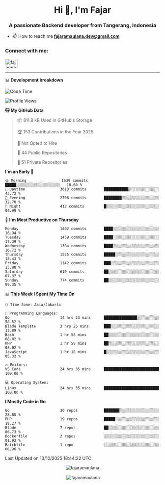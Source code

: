<h1 align="center">Hi 👋, I'm Fajar</h1>
<h3 align="center">A passionate Backend developer from Tangerang, Indonesia</h3>

<!-- <p align="left"> <img src="https://komarev.com/ghpvc/?username=fajaramaulana&label=Profile%20views&color=0e75b6&style=flat" alt="fajaramaulana" /> </p> -->

- 📫 How to reach me **fajaramaulana.dev@gmail.com**

<h3 align="left">Connect with me:</h3>
<p align="left">
<a href="https://linkedin.com/in/fajar-agus-maulana-73533a180/" target="blank"><img align="center" src="https://raw.githubusercontent.com/rahuldkjain/github-profile-readme-generator/master/src/images/icons/Social/linked-in-alt.svg" alt="fajaramaulana" height="30" width="40" /></a>
</p>

-------

📊 **Development breakdown**
<!--START_SECTION:waka-->
![Code Time](http://img.shields.io/badge/Code%20Time-3%2C465%20hrs%2011%20mins-blue)

![Profile Views](http://img.shields.io/badge/Profile%20Views-2-blue)

**🐱 My GitHub Data** 

> 📦 811.8 kB Used in GitHub's Storage 
 > 
> 🏆 153 Contributions in the Year 2025
 > 
> 🚫 Not Opted to Hire
 > 
> 📜 44 Public Repositories 
 > 
> 🔑 51 Private Repositories 
 > 
**I'm an Early 🐤** 

```text
🌞 Morning                1539 commits        █████░░░░░░░░░░░░░░░░░░░░   18.60 % 
🌆 Daytime                3618 commits        ███████████░░░░░░░░░░░░░░   43.72 % 
🌃 Evening                2706 commits        ████████░░░░░░░░░░░░░░░░░   32.70 % 
🌙 Night                  413 commits         █░░░░░░░░░░░░░░░░░░░░░░░░   04.99 % 
```
📅 **I'm Most Productive on Thursday** 

```text
Monday                   1402 commits        ████░░░░░░░░░░░░░░░░░░░░░   16.94 % 
Tuesday                  1439 commits        ████░░░░░░░░░░░░░░░░░░░░░   17.39 % 
Wednesday                1384 commits        ████░░░░░░░░░░░░░░░░░░░░░   16.72 % 
Thursday                 1525 commits        █████░░░░░░░░░░░░░░░░░░░░   18.43 % 
Friday                   1142 commits        ███░░░░░░░░░░░░░░░░░░░░░░   13.80 % 
Saturday                 610 commits         ██░░░░░░░░░░░░░░░░░░░░░░░   07.37 % 
Sunday                   774 commits         ██░░░░░░░░░░░░░░░░░░░░░░░   09.35 % 
```


📊 **This Week I Spent My Time On** 

```text
🕑︎ Time Zone: Asia/Jakarta

💬 Programming Languages: 
Go                       14 hrs 23 mins      ███████████████░░░░░░░░░░   58.52 % 
Blade Template           3 hrs 25 mins       ███░░░░░░░░░░░░░░░░░░░░░░   13.89 % 
Bash                     1 hr 58 mins        ██░░░░░░░░░░░░░░░░░░░░░░░   08.02 % 
PHP                      1 hr 58 mins        ██░░░░░░░░░░░░░░░░░░░░░░░   08.02 % 
JavaScript               1 hr 18 mins        █░░░░░░░░░░░░░░░░░░░░░░░░   05.32 % 

🔥 Editors: 
VS Code                  24 hrs 35 mins      █████████████████████████   100.00 % 

💻 Operating System: 
Linux                    24 hrs 35 mins      █████████████████████████   100.00 % 
```

**I Mostly Code in Go** 

```text
Go                       30 repos            ███████░░░░░░░░░░░░░░░░░░   28.85 % 
PHP                      19 repos            █████░░░░░░░░░░░░░░░░░░░░   18.27 % 
Blade                    7 repos             ██░░░░░░░░░░░░░░░░░░░░░░░   06.73 % 
Dockerfile               2 repos             ░░░░░░░░░░░░░░░░░░░░░░░░░   01.92 % 
Batchfile                1 repo              ░░░░░░░░░░░░░░░░░░░░░░░░░   00.96 % 
```




 Last Updated on 13/10/2025 18:44:22 UTC
<!--END_SECTION:waka-->
<p align="center"><img align="center" src="https://github-readme-stats.vercel.app/api/top-langs?username=fajaramaulana&show_icons=true&locale=en&layout=compact" alt="fajaramaulana" /></p>

<p align="center">&nbsp;<img align="center" src="https://github-readme-stats.vercel.app/api?username=fajaramaulana&show_icons=true&locale=en" alt="fajaramaulana" /></p>

